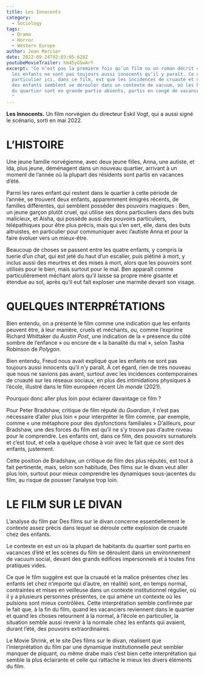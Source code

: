 ```yaml
---
title: Les Innocents
category:
  - Sociology
tags:
  - Drama
  - Horror
  - Western Europe
author: Jean Mercier
date: 2022-09-24T02:03:05.628Z
youtubeMovieTrailer: hm45yGSwArY
excerpt: "Ce n’est pas la première fois qu’un film ou un roman décrit comment
  les enfants ne sont pas toujours aussi innocents qu’il y paraît. Ce qui est
  particulier ici, dans ce film, est que les incidences de cruauté et de malice
  des enfants semblent se dérouler dans un contexte de vacuum, où les habitants
  du quartier sont en grande partie absents, partis en congé de vacances d’été.
  "
---
```

**Les Innocents.** Un film norvégien du directeur Eskil Vogt, qui a aussi signé le scénario, sorti en mai 2022.

# L’HISTOIRE

Une jeune famille norvégienne, avec deux jeune filles, Anna, une autiste, et Ida, plus jeune, déménagent dans un nouveau quartier, arrivant à un moment de l’année où la plupart des résidents sont partis en vacances d’été.

Parmi les rares enfant qui restent dans le quartier à cette période de l’année, se trouvent deux enfants, apparemment émigrés récents, de familles différentes, qui semblent posséder des pouvoirs magiques : Ben, un jeune garçon plutôt cruel, qui utilise ses dons particuliers dans des buts malicieux, et Aisha, qui possède aussi des pouvoirs particuliers, télépathiques pour être plus précis, mais qui s’en sert, elle, dans des buts altruistes, en particulier pour communiquer avec l’autiste Anna et pour la faire évoluer vers un mieux-être.

Beaucoup de choses se passent entre les quatre enfants, y compris la tuerie d’un chat, qui est jeté du haut d’un escalier, puis piétiné à mort, y inclus aussi des meurtres et des mises à mort, alors que les pouvoirs sont utilisés pour le bien, mais surtout pour le mal. Ben apparaît comme particulièrement méchant alors qu’il laisse sa propre mère gisante et étendue au sol, après qu’il eut fait exploser une marmite devant son visage.

# QUELQUES INTERPRÉTATIONS

Bien entendu, on a présenté le film comme une indication que les enfants peuvent être, à leur manière, cruels et méchants, ou, comme l’exprime Richard Whittaker du *Austin Post*, une indication de la « présence du côté sombre de l’enfance » ou encore de « la banalité du mal », selon Tasha Robinson de *Polygon*.

Bien entendu, Freud nous avait expliqué que les enfants ne sont pas toujours aussi innocents qu’il n’y paraît. À cet égard, rien de très nouveau que nous ne savions pas avant, surtout avec les incidences contemporaines de cruauté sur les réseaux sociaux, en plus des intimidations physiques à l’école, illustré dans le film européen récent *Un monde* (2021).

Pourquoi donc aller plus loin pour éclairer davantage ce film ?

Pour Peter Bradshaw, critique de film réputé du *Guardian*, il n’est pas nécessaire d’aller plus loin « pour interpréter le film comme, par exemple, comme « une métaphore pour des dysfonctions familiales » D’ailleurs, pour Bradshaw, une des forces du film est qu’il ne s’y trouve pas d’autre niveau pour le comprendre. Les enfants ont, dans ce film, des pouvoirs surnaturels et c’est tout, et cela a quelque chose à voir avec le fait que ce sont des enfants, justement.

Cette position de Bradshaw, un critique de film des plus réputés, est tout à fait pertinente, mais, selon son habitude, Des films sur le divan veut aller plus loin, surtout pour mieux comprendre les dynamiques sous-jacentes du film, au risque de pousser l’analyse trop loin.

# LE FILM SUR LE DIVAN

L’analyse du film par Des films sur le divan concerne essentiellement le contexte assez précis dans lequel se déroule cette explosion de cruauté chez des enfants.

Le contexte en est un où la plupart de habitants du quartier sont partis en vacances d’été et les scènes du film se déroulent dans un environnement de vacuum social, devant des grands édifices impersonnels et à toutes fins pratiques vides.

Ce que le film suggère est que la cruauté et la malice présentes chez les enfants (et chez n’importe qui d’autre, en réalité) sont, en temps normal, contraintes et mises en veilleuse dans un contexte institutionnel régulier, où il y a plusieurs personnes présentes, ce qui amène un contexte où les pulsions sont mieux contrôlées. Cette interprétation semble confirmée par le fait que, à la fin du film, quand les vacanciers reviennent dans le quartier et quand les choses retournent à la normal, à l’école en particulier, la situation semble aussi revenir à la normale chez les enfants qui avaient, durant l’été, des pouvoirs extraordinaires.

Le Movie Shrink, et le site Des films sur le divan, réalisent que l’interprétation du film par une dynamique institutionnelle peut sembler manquer de piquant, ou même drabe mais c’est bien cette interprétation qui semble la plus éclairante et celle qui rattache le mieux les divers éléments du film.